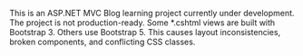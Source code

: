 This is an ASP.NET MVC Blog learning project currently under development. The project is not production-ready.
Some *.cshtml views are built with Bootstrap 3.
Others use Bootstrap 5.
This causes layout inconsistencies, broken components, and conflicting CSS classes.
